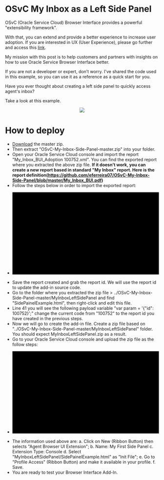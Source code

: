 # OSvC My Inbox as a Left Side Panel

OSvC (Oracle Service Cloud) Browser Interface provides a powerful "extensibility framework".

With that, you can extend and provide a better experience to increase user adoption. If you are interested in UX (User Experience), please go further and access this [link](http://www.oracle.com/webfolder/ux/applications/uxd/index.html).

My mission with this post is to help customers and partners with insights on how to use Oracle Service Browser Interface better. 

If you are not a developer or expert, don’t worry. I've shared the code used in this example, so you can use it as a reference as a quick start for you. 

Have you ever thought about creating a left side panel to quickly access agent's inbox?

Take a look at this example.

<p align="center"><img src ="https://github.com/eferreira07/OSvC-My-Inbox-Side-Panel/blob/master/img/demo.gif"/></p>

# How to deploy

- [Download](https://github.com/eferreira07/OSvC-My-Inbox-Side-Panel/archive/master.zip) the master zip.
- Then extract "OSvC-My-Inbox-Side-Panel-master.zip" into your folder.
- Open your Oracle Service Cloud console and import the report "My_Inbox_BUI_Adoption 100752.xml". You can find the exported report where you extracted the above zip file. **If it doesn't work, you can create a new report based in standard "My Inbox" report. Here is the report definition(https://github.com/eferreira07/OSvC-My-Inbox-Side-Panel/blob/master/My_Inbox_BUI.pdf)**
- Follow the steps below in order to import the exported report:
- <p align="center"><img src ="https://github.com/eferreira07/OSvC-My-Inbox-Side-Panel/blob/master/img/import%20report.gif"/></p>
- Save the report created and grab the report id. We will use the report id to update the add-in source code.
- Go to the folder where you extracted the zip file > ../OSvC-My-Inbox-Side-Panel-master/MyInboxLeftSidePanel and find "SidePainelExample.html", then right-click and edit this file.
- Line 41 you will see the following payload variable "var param = '{"id": 100752}';" change the current code from "100752" to the report id you have created in the previous steps.
- Now we will go to create the add-in file. Create a zip file based on "../OSvC-My-Inbox-Side-Panel-master/MyInboxLeftSidePanel" folder. You should expect MyInboxLeftSidePanel.zip as a result.
- Go to your Oracle Service Cloud console and upload the zip file as the follow steps:
- <p align="center"><img src ="https://github.com/eferreira07/OSvC-My-Inbox-Side-Panel/blob/master/img/upload%20add-in%20side%20panel.gif"/></p>
- The information used above are:
  a. Click on New (Ribbon Button) then selects "Agent Browser UI Extension";
  b. Name: My First Side Panel
  c. Extension Type: Console
  d. Select "MyInboxLeftSidePanel/SidePainelExample.html" as "Init File";
  e. Go to "Profile Access" (Ribbon Button) and make it available in your profile.
  f. Save.
- You are ready to test your Browser Interface Add-In.
